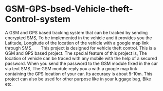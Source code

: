# GSM-GPS-bsed-Vehicle-theft-Control-system
A  GSM  and  GPS  based  tracking  system  that  can  be  tracked  by  sending  encrypted SMS,  To  be  implemented  in  the  vehicle  and  it  provides  you  the  Latitude,  Longitude of   the   location   of   the   vehicle   with   a   google   map   link   through   SMS.       
This project is designed for vehicle theft control. This is a GSM and GPS based project. The special feature of this project is, The location of vehicle can be traced with any mobile with the help of a secured password. When you send the password to the GSM module fixed in the car via text SMS, The GSM module reply you a with a google map link containing the GPS location of your car.
Its accuracy is about 5-10m.
This project can also be used for other purpose like in your luggage bag, Bike etc.
